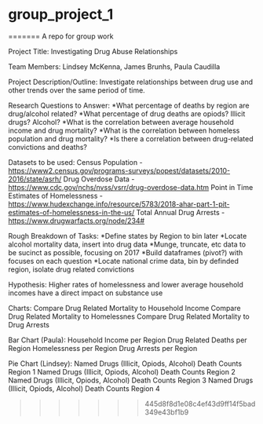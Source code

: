 # group_project_1
=======
A repo for group work

Project Title: Investigating Drug Abuse Relationships

Team Members: Lindsey McKenna, James Brunhs, Paula Caudilla

Project Description/Outline: Investigate relationships between drug use and other trends over the same period of time.

Research Questions to Answer: 
  *What percentage of deaths by region are drug/alcohol related?
  *What percentage of drug deaths are opiods? Illicit drugs? Alcohol?
  *What is the correlation between average household income and drug mortality?
  *What is the correlation between homeless population and drug mortality?
  *Is there a correlation between drug-related convictions and deaths?

Datasets to be used:
Census Population - https://www2.census.gov/programs-surveys/popest/datasets/2010-2016/state/asrh/
Drug Overdose Data - https://www.cdc.gov/nchs/nvss/vsrr/drug-overdose-data.htm
Point in Time Estimates of Homelessness - https://www.hudexchange.info/resource/5783/2018-ahar-part-1-pit-estimates-of-homelessness-in-the-us/
Total Annual Drug Arrests - https://www.drugwarfacts.org/node/234#

Rough Breakdown of Tasks: 
  *Define states by Region to bin later
  *Locate alcohol mortality data, insert into drug data
  *Munge, truncate, etc data to be sucinct as possible, focusing on 2017
  *Build dataframes (pivot?) with focuses on each question
  *Locate national crime data, bin by definded region, isolate drug related convictions

Hypothesis: Higher rates of homelessness and lower average household incomes have a direct impact on substance use

Charts:
Compare Drug Related Mortality to Household Income
Compare Drug Related Mortality to Homelessnes
Compare Drug Related Mortality to Drug Arrests

Bar Chart (Paula):
Household Income per Region
Drug Related Deaths per Region
Homelessness per Region
Drug Arrests per Region

Pie Chart (Lindsey):
Named Drugs (Illicit, Opiods, Alcohol) Death Counts Region 1
Named Drugs (Illicit, Opiods, Alcohol) Death Counts Region 2
Named Drugs (Illicit, Opiods, Alcohol) Death Counts Region 3
Named Drugs (Illicit, Opiods, Alcohol) Death Counts Region 4

>>>>>>> 445d8f8d1e08c4ef43d9ff14f5bad349e43bf1b9
